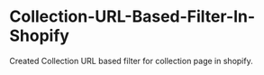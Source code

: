 # Collection-URL-Based-Filter-In-Shopify

Created Collection URL based filter for collection page in shopify. 
